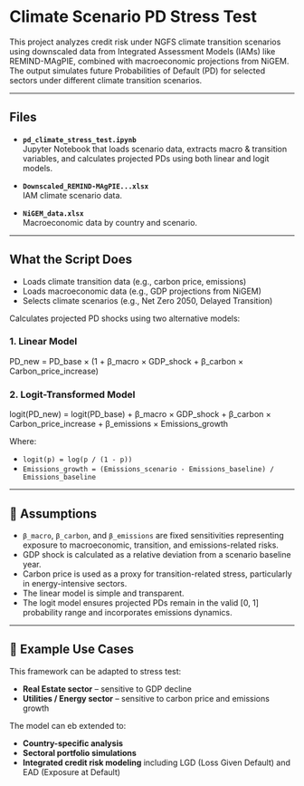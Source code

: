# Climate Scenario PD Stress Test

This project analyzes credit risk under NGFS climate transition scenarios using downscaled data from Integrated Assessment Models (IAMs) like REMIND-MAgPIE, combined with macroeconomic projections from NiGEM. The output simulates future Probabilities of Default (PD) for selected sectors under different climate transition scenarios.

---

## Files

- **`pd_climate_stress_test.ipynb`**  
  Jupyter Notebook that loads scenario data, extracts macro & transition variables, and calculates projected PDs using both linear and logit models.

- **`Downscaled_REMIND-MAgPIE...xlsx`**  
  IAM climate scenario data.

- **`NiGEM_data.xlsx`**  
  Macroeconomic data by country and scenario.

---

## What the Script Does

- Loads climate transition data (e.g., carbon price, emissions)  
- Loads macroeconomic data (e.g., GDP projections from NiGEM)  
- Selects climate scenarios (e.g., Net Zero 2050, Delayed Transition)  

Calculates projected PD shocks using two alternative models:

### 1. Linear Model

PD_new = PD_base × (1 + β_macro × GDP_shock + β_carbon × Carbon_price_increase)


### 2. Logit-Transformed Model

logit(PD_new) = logit(PD_base) + β_macro × GDP_shock + β_carbon × Carbon_price_increase + β_emissions × Emissions_growth


Where:

- `logit(p) = log(p / (1 - p))`  
- `Emissions_growth = (Emissions_scenario - Emissions_baseline) / Emissions_baseline`

---

## 🔧 Assumptions

- `β_macro`, `β_carbon`, and `β_emissions` are fixed sensitivities representing exposure to macroeconomic, transition, and emissions-related risks.
- GDP shock is calculated as a relative deviation from a scenario baseline year.
- Carbon price is used as a proxy for transition-related stress, particularly in energy-intensive sectors.
- The linear model is simple and transparent.
- The logit model ensures projected PDs remain in the valid [0, 1] probability range and incorporates emissions dynamics.

---

## 💼 Example Use Cases

This framework can be adapted to stress test:

- **Real Estate sector** – sensitive to GDP decline  
- **Utilities / Energy sector** – sensitive to carbon price and emissions growth  

The model can eb extended to:

- **Country-specific analysis**  
- **Sectoral portfolio simulations**  
- **Integrated credit risk modeling** including LGD (Loss Given Default) and EAD (Exposure at Default)
